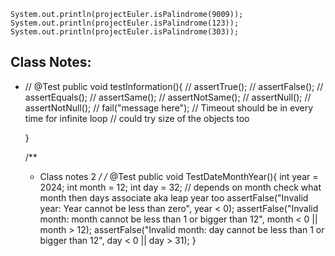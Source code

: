     System.out.println(projectEuler.isPalindrome(9009));
    System.out.println(projectEuler.isPalindrome(123));
    System.out.println(projectEuler.isPalindrome(303));

## Class Notes: 
* //  @Test
  public void testInformation(){
  //    assertTrue();
  //    assertFalse();
  //    assertEquals();
  //    assertSame();
  //    assertNotSame();
  //    assertNull();
  //    assertNotNull();
  //    fail("message here");
  // Timeout should be in every time for infinite loop
  // could try size of the objects too

  }

  /**
    * Class notes 2
      */
      /*
      @Test
      public void TestDateMonthYear(){
      int year = 2024;
      int month = 12;
      int day = 32; // depends on month check what month then days associate aka leap year too
      assertFalse("Invalid year: Year cannot be less than zero", year < 0);
      assertFalse("Invalid month: month cannot be less than 1 or bigger than 12", month < 0 || month > 12);
      assertFalse("Invalid month: day cannot be less than 1 or bigger than 12", day < 0 || day > 31);
      }